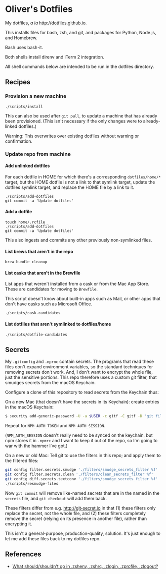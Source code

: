 # Oliver's Dotfiles

My dotfiles, _a la_ <http://dotfiles.github.io>.

This installs files for bash, zsh, and git, and packages for Python, Node.js,
and Homebrew.

Bash uses bash-it.

Both shells install direnv and iTerm 2 integration.

All shell commands below are intended to be run in the dotfiles directory.

## Recipes

### Provision a new machine

```shell
./scripts/install
```

This can also be used after `git pull`, to update a machine that has already
been provisioned. (This isn't necessary if the only changes were to
already-linked dotfiles.)

Warning: This overwrites over existing dotfiles without warning or confirmation.

### Update repo from machine

#### Add unlinked dotfiles

For each dotfile in HOME for which there's a corresponding `dotfiles/home/*`
target, but the HOME dotfile is not a link to that symlink target, update the
dotfiles symlink target, and replace the HOME file by a link to it.

```shell
./scripts/add-dotfiles
git commit -a 'Update dotfiles'
```

#### Add a dotfile

```shell
touch home/.rcfile
./scripts/add-dotfiles
git commit -a 'Update dotfiles'
```

This also ingests and commits any other previously non-symlinked files.

#### List brews that aren't in the repo

```shell
brew bundle cleanup
```

#### List casks that aren't in the Brewfile

List apps that weren't installed from a cask or from the Mac App Store.
These are candidates for moving to `Brewfile`.

This script doesn't know about built-in apps such as Mail, or other apps
that don't have casks such as Microsoft Office.

```shell
./scripts/cask-candidates
```

#### List dotfiles that aren't symlinked to dotfiles/home

```shell
./scripts/dotfile-candidates
```

## Secrets

My `.gitconfig` and `.nprmc` contain secrets. The programs that read these files
don't expand environment variables, so the standard techniques for removing
secrets don't work. And, I don't want to encrypt the whole file, just the
sensitive portions. This repo therefore uses a custom git filter, that smudges
secrets from the macOS Keychain.

Configure a clone of this repository to read secrets from the Keychain thus:

On a new Mac (that doesn't have the secrets in its Keychain): create entries in
the macOS Keychain:

```bash
$ security add-generic-password -U -a $USER -c gitf -C gitf -D 'git filter secret' -l GITHUB_ACCESS_TOKEN  -w …
```

Repeat for `NPM_AUTH_TOKEN` and `NPM_AUTH_SESSION`.

(`NPM_AUTH_SESSION` doesn't really need to be synced on the keychain, but npm
stores it in `.npmrc` and I want to keep it out of the repo, so I'm going to war
with the hammer I've got.)

On a new or old Mac: Tell git to use the filters in this repo; and apply them to
the filtered files:

```bash
git config filter.secrets.smudge './filters/smudge_secrets_filter %f'
git config filter.secrets.clean './filters/clean_secrets_filter %f'
git config diff.secrets.textconv './filters/smudge_secrets_filter %f'
./scripts/resmudge-files
```

Now `git commit` will remove like-named secrets that are in the named in the
`secrets` file, and `git checkout` will add them back.

These filters differ from e.g. <http://git-secret.io> in that (1) these filters
only replace the secret, not the whole file, and (2) these filters completely
remove the secret (relying on its presence in another file), rather than
encrypting it.

This isn't a general-purpose, production-quality, solution. It's just enough to
let me add these files back to my dotfiles repo.

## References

* [What should/shouldn't go in .zshenv, .zshrc, .zlogin, .zprofile, .zlogout?](https://unix.stackexchange.com/questions/71253/what-should-shouldnt-go-in-zshenv-zshrc-zlogin-zprofile-zlogout)
